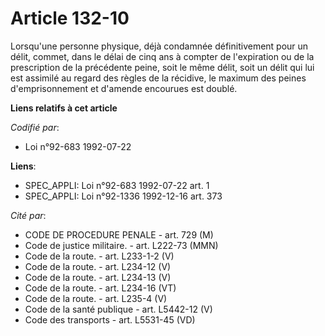 # Article 132-10

Lorsqu'une personne physique, déjà condamnée définitivement pour un délit, commet, dans le délai de cinq ans à compter de
l'expiration ou de la prescription de la précédente peine, soit le même délit, soit un délit qui lui est assimilé au regard
des règles de la récidive, le maximum des peines d'emprisonnement et d'amende encourues est doublé.

**Liens relatifs à cet article**

_Codifié par_:

  - Loi n°92-683 1992-07-22

**Liens**:

  - SPEC_APPLI: Loi n°92-683 1992-07-22 art. 1
  - SPEC_APPLI: Loi n°92-1336 1992-12-16 art. 373

_Cité par_:

  - CODE DE PROCEDURE PENALE - art. 729 (M)
  - Code de justice militaire. - art. L222-73 (MMN)
  - Code de la route. - art. L233-1-2 (V)
  - Code de la route. - art. L234-12 (V)
  - Code de la route. - art. L234-13 (V)
  - Code de la route. - art. L234-16 (VT)
  - Code de la route. - art. L235-4 (V)
  - Code de la santé publique - art. L5442-12 (V)
  - Code des transports - art. L5531-45 (VD)
